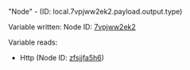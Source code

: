 "Node" - (ID: local.7vpjww2ek2.payload.output.type)

Variable written:
Node ID: [7vpjww2ek2](../nodes/7vpjww2ek2.md)

Variable reads:
* Http (Node ID: [zfsjjfa5h6](../nodes/zfsjjfa5h6.md))
